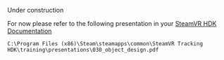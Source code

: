 Under construction

For now please refer to the following presentation in your [SteamVR HDK Documentation](valve_steamvr_documentation.md)

```
C:\Program Files (x86)\Steam\steamapps\common\SteamVR Tracking HDK\training\presentations\030_object_design.pdf
```

